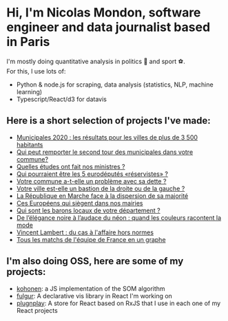 # Hi, I'm Nicolas Mondon, software engineer and data journalist based in Paris

I'm mostly doing quantitative analysis in politics 👸 and sport ⚽️.  
For this, I use lots of:

+ Python & node.js for scraping, data analysis (statistics, NLP, machine learning)
+ Typescript/React/d3 for datavis


## Here is a short selection of projects I've made:

+ [Municipales 2020 : les résultats pour les villes de plus de 3 500 habitants](https://www.lefigaro.fr/fig-data/municipales-2020-live-t2/)
+ [Qui peut remporter le second tour des municipales dans votre commune?](https://www.lefigaro.fr/fig-data/municipales-2020-fusions/)
+ [Quelles études ont fait nos ministres ?](https://www.lefigaro.fr/fig-data/etudes-gouvernement/)
+ [Qui pourraient être les 5 eurodéputés «réservistes» ?](https://www.lefigaro.fr/fig-data/eurodeputes-reservistes/)
+ [Votre commune a-t-elle un problème avec sa dette ?](https://www.lefigaro.fr/fig-data/dette-commune/)
+ [Votre ville est-elle un bastion de la droite ou de la gauche ?](https://www.lefigaro.fr/fig-data/bastions/)
+ [La République en Marche face à la dispersion de sa majorité](https://www.lefigaro.fr/fig-data/lrem-dispersion/)
+ [Ces Européens qui siègent dans nos mairies](https://www.lefigaro.fr/fig-data/europeens-elus-en-france/)
+ [Qui sont les barons locaux de votre département ?](https://www.lefigaro.fr/fig-data/longevite-maires/)
+ [De l’élégance noire à l’audace du néon : quand les couleurs racontent la mode](https://www.lefigaro.fr/fig-data/couleur-defiles/)
+ [Vincent Lambert : du cas à l'affaire hors normes](https://www.lefigaro.fr/fig-data/vincent-lambert/)
+ [Tous les matchs de l'équipe de France en un graphe](https://serac.io/matchs-edf/)

## I'm also doing OSS, here are some of my projects: 

+ [kohonen](https://github.com/seracio/kohonen): a JS implementation of the SOM algorithm
+ [fulgur](https://github.com/seracio/fulgur): A declarative vis library in React I'm working on
+ [plugnplay](https://github.com/seracio/plugnplay): A store for React based on RxJS that I use in each one of my React projects
